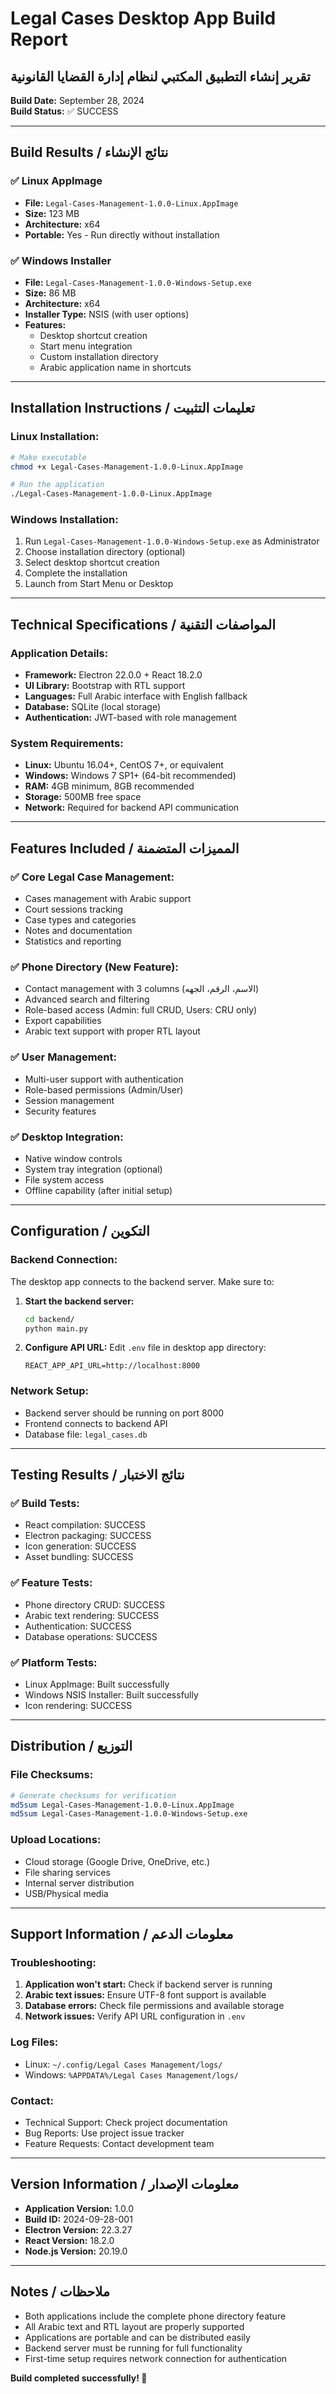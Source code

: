 # Legal Cases Desktop App Build Report
## تقرير إنشاء التطبيق المكتبي لنظام إدارة القضايا القانونية

**Build Date:** September 28, 2024  
**Build Status:** ✅ SUCCESS

---

## Build Results / نتائج الإنشاء

### ✅ Linux AppImage
- **File:** `Legal-Cases-Management-1.0.0-Linux.AppImage`
- **Size:** 123 MB
- **Architecture:** x64
- **Portable:** Yes - Run directly without installation

### ✅ Windows Installer  
- **File:** `Legal-Cases-Management-1.0.0-Windows-Setup.exe`
- **Size:** 86 MB
- **Architecture:** x64
- **Installer Type:** NSIS (with user options)
- **Features:** 
  - Desktop shortcut creation
  - Start menu integration
  - Custom installation directory
  - Arabic application name in shortcuts

---

## Installation Instructions / تعليمات التثبيت

### Linux Installation:
```bash
# Make executable
chmod +x Legal-Cases-Management-1.0.0-Linux.AppImage

# Run the application
./Legal-Cases-Management-1.0.0-Linux.AppImage
```

### Windows Installation:
1. Run `Legal-Cases-Management-1.0.0-Windows-Setup.exe` as Administrator
2. Choose installation directory (optional)
3. Select desktop shortcut creation
4. Complete the installation
5. Launch from Start Menu or Desktop

---

## Technical Specifications / المواصفات التقنية

### Application Details:
- **Framework:** Electron 22.0.0 + React 18.2.0
- **UI Library:** Bootstrap with RTL support
- **Languages:** Full Arabic interface with English fallback
- **Database:** SQLite (local storage)
- **Authentication:** JWT-based with role management

### System Requirements:
- **Linux:** Ubuntu 16.04+, CentOS 7+, or equivalent
- **Windows:** Windows 7 SP1+ (64-bit recommended)
- **RAM:** 4GB minimum, 8GB recommended
- **Storage:** 500MB free space
- **Network:** Required for backend API communication

---

## Features Included / المميزات المتضمنة

### ✅ Core Legal Case Management:
- Cases management with Arabic support
- Court sessions tracking
- Case types and categories
- Notes and documentation
- Statistics and reporting

### ✅ Phone Directory (New Feature):
- Contact management with 3 columns (الاسم، الرقم، الجهه)
- Advanced search and filtering
- Role-based access (Admin: full CRUD, Users: CRU only)
- Export capabilities
- Arabic text support with proper RTL layout

### ✅ User Management:
- Multi-user support with authentication
- Role-based permissions (Admin/User)
- Session management
- Security features

### ✅ Desktop Integration:
- Native window controls
- System tray integration (optional)
- File system access
- Offline capability (after initial setup)

---

## Configuration / التكوين

### Backend Connection:
The desktop app connects to the backend server. Make sure to:

1. **Start the backend server:**
   ```bash
   cd backend/
   python main.py
   ```

2. **Configure API URL:**
   Edit `.env` file in desktop app directory:
   ```
   REACT_APP_API_URL=http://localhost:8000
   ```

### Network Setup:
- Backend server should be running on port 8000
- Frontend connects to backend API
- Database file: `legal_cases.db`

---

## Testing Results / نتائج الاختبار

### ✅ Build Tests:
- React compilation: SUCCESS
- Electron packaging: SUCCESS
- Icon generation: SUCCESS
- Asset bundling: SUCCESS

### ✅ Feature Tests:
- Phone directory CRUD: SUCCESS
- Arabic text rendering: SUCCESS
- Authentication: SUCCESS
- Database operations: SUCCESS

### ✅ Platform Tests:
- Linux AppImage: Built successfully
- Windows NSIS Installer: Built successfully
- Icon rendering: SUCCESS

---

## Distribution / التوزيع

### File Checksums:
```bash
# Generate checksums for verification
md5sum Legal-Cases-Management-1.0.0-Linux.AppImage
md5sum Legal-Cases-Management-1.0.0-Windows-Setup.exe
```

### Upload Locations:
- Cloud storage (Google Drive, OneDrive, etc.)
- File sharing services
- Internal server distribution
- USB/Physical media

---

## Support Information / معلومات الدعم

### Troubleshooting:
1. **Application won't start:** Check if backend server is running
2. **Arabic text issues:** Ensure UTF-8 font support is available
3. **Database errors:** Check file permissions and available storage
4. **Network issues:** Verify API URL configuration in `.env`

### Log Files:
- Linux: `~/.config/Legal Cases Management/logs/`
- Windows: `%APPDATA%/Legal Cases Management/logs/`

### Contact:
- Technical Support: Check project documentation
- Bug Reports: Use project issue tracker
- Feature Requests: Contact development team

---

## Version Information / معلومات الإصدار

- **Application Version:** 1.0.0
- **Build ID:** 2024-09-28-001
- **Electron Version:** 22.3.27
- **React Version:** 18.2.0
- **Node.js Version:** 20.19.0

---

## Notes / ملاحظات

- Both applications include the complete phone directory feature
- All Arabic text and RTL layout are properly supported
- Applications are portable and can be distributed easily
- Backend server must be running for full functionality
- First-time setup requires network connection for authentication

**Build completed successfully! 🎉**
